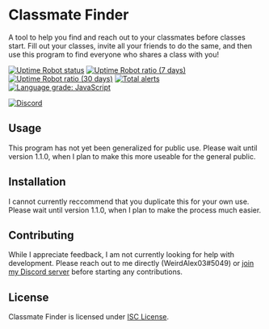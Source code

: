 
# Classmate Finder

A tool to help you find and reach out to your classmates before classes start.
Fill out your classes, invite all your friends to do the same, and then use this
program to find everyone who shares a class with you!

[![Uptime Robot status](https://img.shields.io/uptimerobot/status/m788890606-364d23c122d34876075d6ca8)](https://stats.uptimerobot.com/Xq54DTnrkm)
[![Uptime Robot ratio (7 days)](https://img.shields.io/uptimerobot/ratio/7/m788890606-364d23c122d34876075d6ca8?label=uptime%20%28week%29)](https://stats.uptimerobot.com/Xq54DTnrkm)
[![Uptime Robot ratio (30 days)](https://img.shields.io/uptimerobot/ratio/m788890606-364d23c122d34876075d6ca8?label=uptime%20%28month%29)](https://stats.uptimerobot.com/Xq54DTnrkm)
[![Total alerts](https://img.shields.io/lgtm/alerts/g/WeirdAlex03/Classmate-Finder.svg?logo=lgtm&logoWidth=18)](https://lgtm.com/projects/g/WeirdAlex03/Classmate-Finder/alerts/)
[![Language grade: JavaScript](https://img.shields.io/lgtm/grade/javascript/g/WeirdAlex03/Classmate-Finder.svg?logo=lgtm&logoWidth=18&label=code%20quality)](https://lgtm.com/projects/g/WeirdAlex03/Classmate-Finder/context:javascript)

[![Discord](https://img.shields.io/discord/810735813621055509?color=7289da&label=Support%20Server&logo=discord&logoColor=fff)](https://discord.gg/72qa2YJZxY)

## Usage

This program has not yet been generalized for public use. Please wait until
version 1.1.0, when I plan to make this more useable for the general public.

## Installation

I cannot currently reccommend that you duplicate this for your own use.
Please wait until version 1.1.0, when I plan to make the process much easier.

## Contributing

While I appreciate feedback, I am not currently looking for help with
development. Please reach out to me directly (WeirdAlex03#5049) or
[join my Discord server](https://discord.gg/72qa2YJZxY) before
starting any contributions.

## License

Classmate Finder is licensed under [ISC License](LICENSE.txt).
